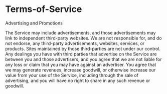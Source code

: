 # Terms-of-Service

Advertising and Promotions

The Service may include advertisements, and those advertisements may link to independent third-party websites. We are not responsible for, and do not endorse, any third-party advertisements, websites, services, or products. Sites maintained by those third-parties are not under our control. Any dealings you have with third parties that advertise on the Service are between you and those advertisers, and you agree that we are not liable for any loss or claim that you may have against an advertiser. You agree that we may generate revenues, increase goodwill, or otherwise increase our value from your use of the Service, including through the sale of advertising, and you will have no right to share in any such revenue or goodwill.



 

